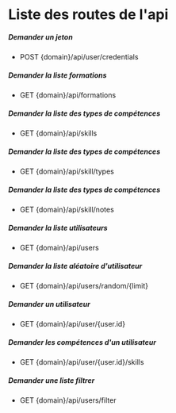 # Liste des routes de l'api

##### Demander un jeton
* POST {domain}/api/user/credentials

##### Demander la liste formations
* GET {domain}/api/formations

##### Demander la liste des types de compétences
* GET {domain}/api/skills

##### Demander la liste des types de compétences
* GET {domain}/api/skill/types

##### Demander la liste des types de compétences
* GET {domain}/api/skill/notes

##### Demander la liste utilisateurs
* GET {domain}/api/users

##### Demander la liste aléatoire d'utilisateur
* GET {domain}/api/users/random/{limit}

##### Demander un utilisateur
* GET {domain}/api/user/{user.id}

##### Demander les compétences d'un utilisateur
* GET {domain}/api/user/{user.id}/skills

##### Demander une liste filtrer
* GET {domain}/api/users/filter


